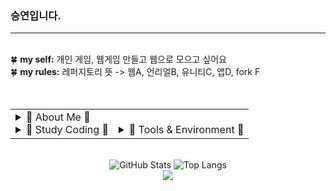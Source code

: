 <body>
<div>
<h3>승연입니다.</h3>
<hr>
<br>
🍀 <b>my self:</b> 개인 게임, 웹게임 만들고 웹으로 모으고 싶어요<br>  
🍀 <b>my rules:</b> 레퍼지토리 뜻 -> 웹A, 언리얼B, 유니티C, 앱D, fork F<br>  
<br>
<br>
<div>
<table><tr>
<!-- 왼쪽: 자기소개 박스 -->
<td align="left" valign="top">
<details>
<summary>
🧸 About Me 🧸
</summary>
<a href="https://blog.naver.com/catoo_4" target="_blank"><img src="https://img.shields.io/badge/BLOG(Daily)-03C75A?style=flat-square&logo=Naver&logoColor=white"></a>
<a href="https://seungyeon04.github.io/A_Study/" target="_blank"><img src="https://img.shields.io/badge/BLOG(Study1)-000000?style=flat-square&logo=github&logoColor=white"></a>
<a href="https://velog.io/@seungyeon04" target="_blank"><img src="https://img.shields.io/badge/BLOG(Study2)-999111?style=flat-square&logo=velog&logoColor=white"></a><br>
<a href="https://purple-tail-e77.notion.site/b3a4e9bf905f4ed28251a383aec9d9e3?pvs=74"><img src="https://img.shields.io/badge/notion(X)-000000?style=flat-square&logo=notion&logoColor=white"></a>
<a href="https://www.instagram.com/druiddroing"><img src="https://img.shields.io/badge/Instagram-E4405F?style=flat-square&logo=Instagram&logoColor=white"/></a>
</details>

<details>
<summary>
🌈 Study Coding 🌈
</summary>
<img src="https://img.shields.io/badge/C%23-462679?style=flat-square&logo=.NET&logoColor=white">
<img src="https://img.shields.io/badge/C-DBA901?style=flat-square&logo=C&logoColor=white">
<img src="https://img.shields.io/badge/HTML-E34F26?style=flat-square&logo=html5&logoColor=white">
<img src="https://img.shields.io/badge/CSS-1572B6?style=flat-square&logo=css3&logoColor=white">
<img src="https://img.shields.io/badge/React-50bcdf?style=flat-square&logo=react&logoColor=white"/>
<br> 
<img src="https://img.shields.io/badge/Java-e16500?style=flat-square&logo=eclipseide&logoColor=white"/>
<img src="https://img.shields.io/badge/Python-106393?style=flat-square&logo=Python&logoColor=white"/>
  
</details>
</td>

</td>
<!-- 오른쪽: About Me 등 -->
<td align="left" valign="top">
<br>
<div align="center">
<details>
<summary>
🚀 Tools & Environment 🚀
</summary>
🖥️ 개발 도구<br>
<img src="https://img.shields.io/badge/unity-%23000000.svg?style=flat-square&logo=unity&logoColor=white">
<img src="https://img.shields.io/badge/Visual Studio-5C2D91?style=flat-square&logo=Visual Studio&logoColor=white"/>
<img src="https://img.shields.io/badge/Visual Studio Code-007ACC?style=flat-square&logo=Visual Studio Code&logoColor=white"/>
<img src="https://img.shields.io/badge/Android Studio-009900?style=flat-square&logo=android&logoColor=white"/>
<img src="https://img.shields.io/badge/EditPlus-fc6625?style=flat-square&logoColor=white"/>
<br>🧰 환경 도구<br>
<img src="https://img.shields.io/badge/Xshell-0033A0?style=flat-square&logo=Xshell&logoColor=white">
<img src="https://img.shields.io/badge/VirtualBox-183A61?style=flat-square&logoColor=white">
<br>🐧 운영체제<br>
<img src="https://img.shields.io/badge/Linux-292929?style=flat-square&logo=Linux&logoColor=white">
<img src="https://img.shields.io/badge/Ubuntu-E95420?style=flat-square&logo=Ubuntu&logoColor=white">
<br>💬 협업/커뮤니케이션<br>
<img src="https://img.shields.io/badge/Slack-4A154B?style=flat-square&logo=slack&logoColor=white">
<img src="https://img.shields.io/badge/Discord-5865F2?style=flat-square&logo=discord&logoColor=white">
<br>🎨 디자인 도구<br>
<img src="https://img.shields.io/badge/Figma-000000?style=flat-square&logo=figma&logoColor=white">
<img src="https://img.shields.io/badge/Miricanvas-309900?style=flat-square&logoColor=white">
<img src="https://img.shields.io/badge/Canva-00C4CC?style=flat-square&logo=canva&logoColor=white"><br>
<img src="https://img.shields.io/badge/Photoshop-006dc1?style=flat-square&logoColor=white">
<img src="https://img.shields.io/badge/UIUX-6b01d5?style=flat-square&logoColor=white">
<img src="https://img.shields.io/badge/Photopea-18A497?style=flat-square&logo=photopea&logoColor=white">
<img src="https://img.shields.io/badge/Aseprite-7D929E?style=flat-square&logo=aseprite&logoColor=white">
</details>
</div>

</td>
</tr></table>
</div>
<br>

<div align="center">
  <img src="https://github-readme-stats.vercel.app/api?username=SeungYeon04&show_icons=true" alt="GitHub Stats"/>
  <img src="https://github-readme-stats.vercel.app/api/top-langs/?username=SeungYeon04&layout=donut" alt="Top Langs" />
</div>

<div align="center">
<a href="https://www.gitanimals.org/en_US?utm_medium=image&utm_source=SeungYeon04&utm_content=farm">
<img
  src="https://render.gitanimals.org/farms/SeungYeon04"
/>
</a>
</div>

</body>
